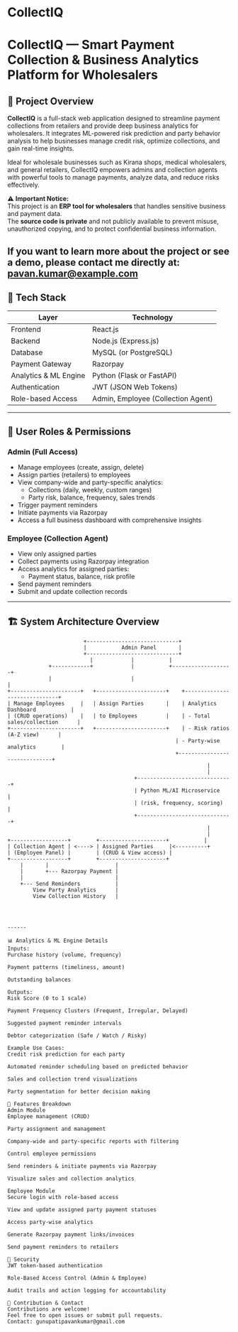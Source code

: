 # CollectIQ

# CollectIQ — Smart Payment Collection & Business Analytics Platform for Wholesalers



## 🚀 Project Overview

**CollectIQ** is a full-stack web application designed to streamline payment collections from retailers and provide deep business analytics for wholesalers. It integrates ML-powered risk prediction and party behavior analysis to help businesses manage credit risk, optimize collections, and gain real-time insights.

Ideal for wholesale businesses such as Kirana shops, medical wholesalers, and general retailers, CollectIQ empowers admins and collection agents with powerful tools to manage payments, analyze data, and reduce risks effectively.

⚠️ **Important Notice:**  
This project is an **ERP tool for wholesalers** that handles sensitive business and payment data.  
The **source code is private** and not publicly available to prevent misuse, unauthorized copying, and to protect confidential business information.

If you want to learn more about the project or see a demo, please contact me directly at: pavan.kumar@example.com
---

## 🧰 Tech Stack

| Layer                  | Technology                      |
|------------------------|--------------------------------|
| Frontend               | React.js                       |
| Backend                | Node.js (Express.js)           |
| Database               | MySQL (or PostgreSQL)          |
| Payment Gateway        | Razorpay                      |
| Analytics & ML Engine  | Python (Flask or FastAPI)      |
| Authentication         | JWT (JSON Web Tokens)          |
| Role-based Access      | Admin, Employee (Collection Agent) |

---

## 👥 User Roles & Permissions

### Admin (Full Access)
- Manage employees (create, assign, delete)
- Assign parties (retailers) to employees
- View company-wide and party-specific analytics:
  - Collections (daily, weekly, custom ranges)
  - Party risk, balance, frequency, sales trends
- Trigger payment reminders
- Initiate payments via Razorpay
- Access a full business dashboard with comprehensive insights

### Employee (Collection Agent)
- View only assigned parties
- Collect payments using Razorpay integration
- Access analytics for assigned parties:
  - Payment status, balance, risk profile
- Send payment reminders
- Submit and update collection records

---

## 🏗️ System Architecture Overview

```plaintext
                        +-----------------------------+
                        |           Admin Panel       |
                        +-----------------------------+
                          |            |           |
             +------------+            |           +-------------------+
             |                         |                               |
+----------------------+   +----------------------+    +------------------------------+
| Manage Employees     |   | Assign Parties       |    | Analytics Dashboard           |
| (CRUD operations)    |   | to Employees         |    | - Total sales/collection      |
+----------------------+   +----------------------+    | - Risk ratios (A-Z view)      |
                                                     | - Party-wise analytics        |
                                                     +------------------------------+
                                                               |
                                                               |
                                        +------------------------------+
                                        | Python ML/AI Microservice    |
                                        | (risk, frequency, scoring)   |
                                        +------------------------------+
                                                               |
                                                               |
+------------------+        +---------------------+           |
| Collection Agent | <----> | Assigned Parties     |<----------+
| (Employee Panel) |        | (CRUD & View access) |
+------------------+        +---------------------+
    |       |                     |
    |       +--- Razorpay Payment |
    |                             |
    +--- Send Reminders           |
        View Party Analytics      |
        View Collection History   |




------

📊 Analytics & ML Engine Details
Inputs:
Purchase history (volume, frequency)

Payment patterns (timeliness, amount)

Outstanding balances

Outputs:
Risk Score (0 to 1 scale)

Payment Frequency Clusters (Frequent, Irregular, Delayed)

Suggested payment reminder intervals

Debtor categorization (Safe / Watch / Risky)

Example Use Cases:
Credit risk prediction for each party

Automated reminder scheduling based on predicted behavior

Sales and collection trend visualizations

Party segmentation for better decision making

🧾 Features Breakdown
Admin Module
Employee management (CRUD)

Party assignment and management

Company-wide and party-specific reports with filtering

Control employee permissions

Send reminders & initiate payments via Razorpay

Visualize sales and collection analytics

Employee Module
Secure login with role-based access

View and update assigned party payment statuses

Access party-wise analytics

Generate Razorpay payment links/invoices

Send payment reminders to retailers

🔐 Security
JWT token-based authentication

Role-Based Access Control (Admin & Employee)

Audit trails and action logging for accountability

🤝 Contribution & Contact
Contributions are welcome!
Feel free to open issues or submit pull requests.
Contact: gunupatipavankumar@gmail.com

